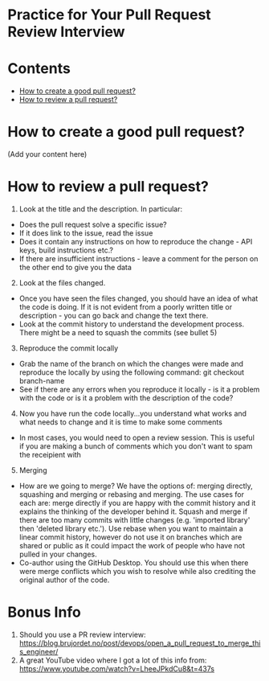 # Practice for Your Pull Request Review Interview

# Contents 
- [How to create a good pull request?](#how-to-create-a-good-pull-request)
- [How to review a pull request?](#how-to-review-a-pull-request)

# How to create a good pull request?

(Add your content here)

# How to review a pull request?
1. Look at the title and the description. In particular:
- Does the pull request solve a specific issue?
- If it does link to the issue, read the issue 
- Does it contain any instructions on how to reproduce the change - API keys, build instructions etc.?
- If there are insufficient instructions - leave a comment for the person on the other end to give you the data

2. Look at the files changed.
- Once you have seen the files changed, you should have an idea of what the code is doing. If it is not evident from a poorly written title or description - you can go back and change the text there.
- Look at the commit history to understand the development process. There might be a need to squash the commits (see bullet 5) 

3. Reproduce the commit locally
- Grab the name of the branch on which the changes were made and reproduce the locally by using the following command: git checkout branch-name
- See if there are any errors when you reproduce it locally - is it a problem with the code or is it a problem with the description of the code?

4. Now you have run the code locally...you understand what works and what needs to change and it is time to make some comments
- In most cases, you would need to open a review session. This is useful if you are making a bunch of comments which you don't want to spam the receipient with

5. Merging
- How are we going to merge? We have the options of: merging directly, squashing and merging or rebasing and merging. The use cases for each are: merge directly if you are happy with the commit history and it explains the thinking of the developer behind it. Squash and merge if there are too many commits with little changes (e.g. 'imported library' then 'deleted library etc.'). Use rebase when you want to maintain a linear commit history, however do not use it on branches which are shared or public as it could impact the work of people who have not pulled in your changes. 
- Co-author using the GitHub Desktop. You should use this when there were merge conflicts which you wish to resolve while also crediting the original author of the code. 

# Bonus Info
1. Should you use a PR review interview:
https://blog.brujordet.no/post/devops/open_a_pull_request_to_merge_this_engineer/
2. A great YouTube video where I got a lot of this info from: https://www.youtube.com/watch?v=LheeJPkdCu8&t=437s
